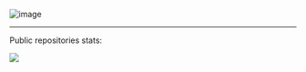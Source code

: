 ![image](https://user-images.githubusercontent.com/2824100/199576975-dcd94540-460e-45d0-b054-ed50b1145559.png)

---------------------

Public repositories stats:

![](https://github-readme-stats.vercel.app/api?username=devnoname120&include_all_commits=true&show_icons=true&hide=contribs&hide_title=true)
